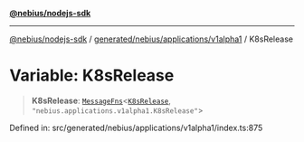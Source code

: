 [**@nebius/nodejs-sdk**](../../../../../README.md)

***

[@nebius/nodejs-sdk](../../../../../README.md) / [generated/nebius/applications/v1alpha1](../README.md) / K8sRelease

# Variable: K8sRelease

> **K8sRelease**: [`MessageFns`](../../../../../runtime/protos/core/interfaces/MessageFns.md)\<[`K8sRelease`](../interfaces/K8sRelease.md), `"nebius.applications.v1alpha1.K8sRelease"`\>

Defined in: src/generated/nebius/applications/v1alpha1/index.ts:875
